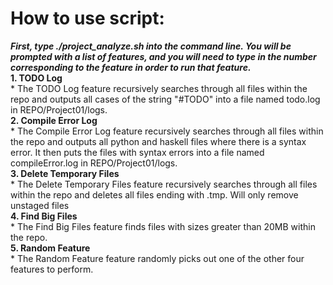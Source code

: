 # How to use script:  
***First, type ./project_analyze.sh into the command line. You will be prompted with a list of features, and you will need to type in the number corresponding to the feature in order to run that feature.***  
**1. TODO Log**  
	* The TODO Log feature recursively searches through all files within the repo and outputs all cases of the 
	string "#TODO" into a file named todo.log in REPO/Project01/logs.  
**2. Compile Error Log**  
	* The Compile Error Log feature recursively searches through all files within the repo and outputs all python
	and haskell files where there is a syntax error. It then puts the files with syntax errors into a file named
	compileError.log in REPO/Project01/logs.  
**3. Delete Temporary Files**  
	* The Delete Temporary Files feature recursively searches through all files within the repo and deletes all
	files ending with .tmp. Will only remove unstaged files  
**4. Find Big Files**  
	* The Find Big Files feature finds files with sizes greater than 20MB within the repo.  
**5. Random Feature**  
	* The Random Feature feature randomly picks out one of the other four features to perform.  
